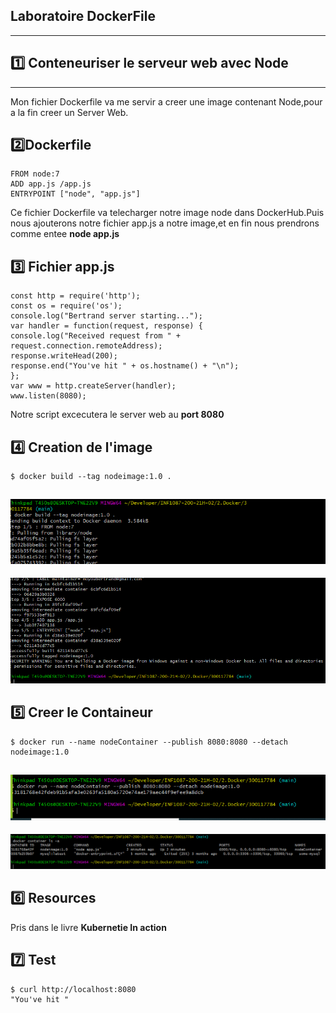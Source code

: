 ## Laboratoire DockerFile
-------------------------------------
## :one: Conteneuriser le serveur web avec Node 
-------------------------------------
Mon fichier Dockerfile va me servir a creer une image contenant Node,pour a la fin creer un Server Web.

## :two:Dockerfile 
```
FROM node:7
ADD app.js /app.js
ENTRYPOINT ["node", "app.js"]

```
Ce fichier Dockerfile va telecharger notre image node dans DockerHub.Puis nous ajouterons notre fichier app.js a notre image,et en fin nous prendrons comme entee **node app.js**


## :three: Fichier app.js 

```
const http = require('http');
const os = require('os');
console.log("Bertrand server starting...");
var handler = function(request, response) {
console.log("Received request from " + request.connection.remoteAddress);
response.writeHead(200);
response.end("You've hit " + os.hostname() + "\n");
};
var www = http.createServer(handler);
www.listen(8080);

```
Notre script excecutera le server web au **port 8080**

## :four: Creation de l'image

```
$ docker build --tag nodeimage:1.0 .

```
![image](./creation1.PNG)
-----------------------------------
![image](./creation2.PNG)
## :five: Creer le Containeur 
```
$ docker run --name nodeContainer --publish 8080:8080 --detach nodeimage:1.0 

```
![image](./creationC.PNG)
---------------------------------------
![image](./creationCc.PNG)
## :six: Resources
Pris dans le livre **Kubernetie In action**

## :seven: Test
```
$ curl http://localhost:8080
"You've hit "
```

